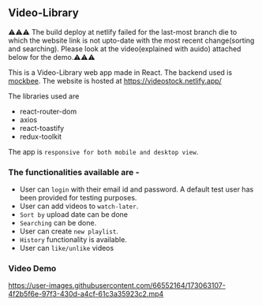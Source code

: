 ## Video-Library
⚠️⚠️⚠️ The build deploy at netlify failed for the last-most branch die to which the website link is not upto-date with the most recent change(sorting and searching). Please look at the video(explained with auido) attached below for the demo.⚠️⚠️⚠️



This is a Video-Library web app made in React. The backend used is [mockbee](https://mockbee.netlify.app/docs/api/apps/video-library/). The website is hosted at https://videostock.netlify.app/

The libraries used are
- react-router-dom
- axios
- react-toastify
- redux-toolkit

The app is `responsive for both mobile and desktop view`.

### The functionalities available are - 
- User can `login` with their email id and password. A default test user has been provided for testing purposes.
- User can add videos to `watch-later`.
- `Sort by` upload date can be done
- `Searching` can be done.
- User can create `new playlist`.
- `History` functionality is available.
- User can `like/unlike` videos

### Video Demo


https://user-images.githubusercontent.com/66552164/173063107-4f2b5f6e-97f3-430d-a4cf-61c3a35923c2.mp4





